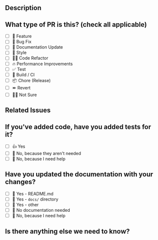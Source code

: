 <!--
Firstly, thank you very much for contributing to the project - it's appreciated.
Please fill in as much of this as you can - if you're unsure or don't know the
answer don't be put off, just skip that part and submit the PR anyway!
-->

## Description

<!--
Really simple - what does this PR do? Fix something, add something? If it's
to point out something that's wrong, you should head over to the ISSUES
unless your PR both points it out AND fixes it!
-->

## What type of PR is this? (check all applicable)

- [ ] 🍕 Feature
- [ ] 🐛 Bug Fix
- [ ] 📝 Documentation Update
- [ ] 🎨 Style
- [ ] 🧑‍💻 Code Refactor
- [ ] 🔥 Performance Improvements
- [ ] ✅ Test
- [ ] 🔁 Build / CI
- [ ] 📦 Chore (Release)
- [ ] ⏩ Revert
- [ ] 🤷‍♀️ Not Sure

## Related Issues

<!--
If this PR relates to an Issue, please use this format to link issue numbers:

  Fixes #1234
-->

## If you've added code, have you added tests for it?

- [ ] 👍 Yes
- [ ] 🙅 No, because they aren't needed
- [ ] 🙋 No, because I need help

## Have you updated the documentation with your changes?

- [ ] 📜 Yes - README.md
- [ ] 📓 Yes - `docs/` directory
- [ ] 📕 Yes - other
- [ ] 🙅 No documentation needed
- [ ] 🙋 No, because I need help

## Is there anything else we need to know?

<!--
That's it, and thank you once again - we'll be in touch shortly 🐬
-->

